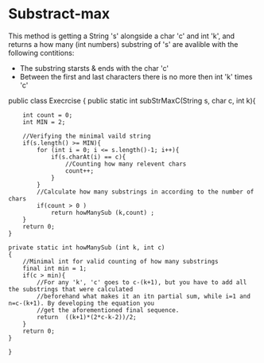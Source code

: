 # Substract-max
This method is getting a String 's' alongside a char 'c' and int 'k', and returns a how many (int numbers) substring of 's' are avalible with the following contitions:
* The substring starsts & ends with the char 'c' 
* Between the first and last characters there is no more then int 'k' times 'c'

public class Execrcise
{
public static int subStrMaxC(String s, char c, int k){
    
        int count = 0;
        int MIN = 2;

        //Verifying the minimal vaild string
        if(s.length() >= MIN){
            for (int i = 0; i <= s.length()-1; i++){
                if(s.charAt(i) == c){
                    //Counting how many relevent chars
                    count++;
                }
            }
            //Calculate how many substrings in according to the number of chars
            if(count > 0 )
                return howManySub (k,count) ; 
        }
        return 0;
    }
    
    private static int howManySub (int k, int c)
    {
        //Minimal int for valid counting of how many substrings
        final int min = 1;
        if(c > min){
            //For any 'k', 'c' goes to c-(k+1), but you have to add all the substrings that were calculated  
            //beforehand what makes it an itn partial sum, while i=1 and n=c-(k+1). By developing the equation you 
            //get the aforementioned final sequence.
            return  ((k+1)*(2*c-k-2))/2; 
        }
        return 0;
    }
    
    }
